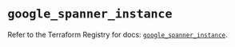 # `google_spanner_instance`

Refer to the Terraform Registry for docs: [`google_spanner_instance`](https://registry.terraform.io/providers/hashicorp/google-beta/6.10.0/docs/resources/google_spanner_instance).
